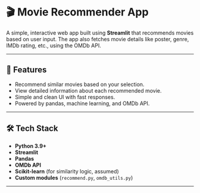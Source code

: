 # 🎬 Movie Recommender App

A simple, interactive web app built using **Streamlit** that recommends movies based on user input. The app also fetches movie details like poster, genre, IMDb rating, etc., using the OMDb API.

---

## 🚀 Features

- Recommend similar movies based on your selection.
- View detailed information about each recommended movie.
- Simple and clean UI with fast responses.
- Powered by pandas, machine learning, and OMDb API.

---

## 🛠️ Tech Stack

- **Python 3.9+**
- **Streamlit**
- **Pandas**
- **OMDb API**
- **Scikit-learn** (for similarity logic, assumed)
- **Custom modules** (`recommend.py`, `omdb_utils.py`)

---
